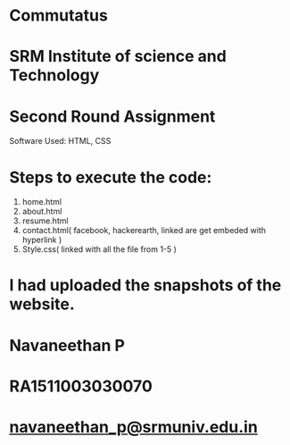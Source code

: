 # Commutatus
# SRM Institute of science and Technology
# Second Round Assignment

Software Used:  HTML, CSS

# Steps to execute the code:

1. home.html
2. about.html
3. resume.html
4. contact.html( facebook, hackerearth, linked are get embeded with hyperlink )
5. Style.css( linked with all the file from 1-5 )

# I had uploaded the snapshots of the website.


#  Navaneethan P
#  RA1511003030070
#  navaneethan_p@srmuniv.edu.in
